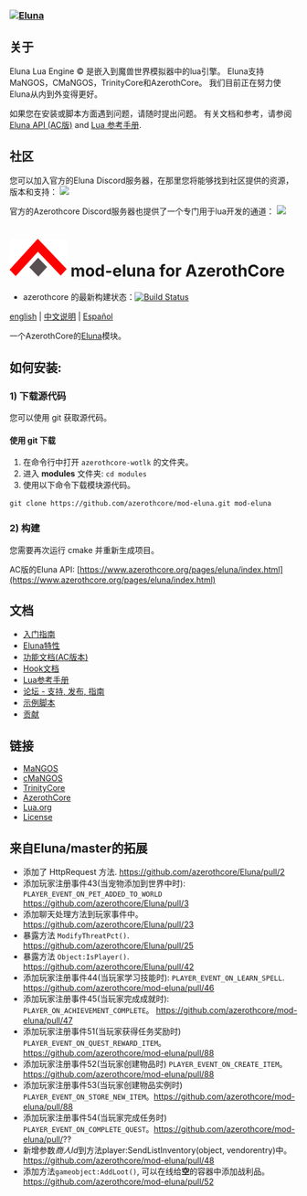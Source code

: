 ### [![Eluna](src/LuaEngine/docs/Eluna.png)](https://github.com/ElunaLuaEngine/Eluna)

## 关于

Eluna Lua Engine &copy; 是嵌入到魔兽世界模拟器中的lua引擎。 Eluna支持MaNGOS，CMaNGOS，TrinityCore和AzerothCore。
我们目前正在努力使Eluna从内到外变得更好。

如果您在安装或脚本方面遇到问题，请随时提出问题。
有关文档和参考，请参阅[Eluna API (AC版)](https://www.azerothcore.org/pages/eluna/index.html) and [Lua 参考手册](http://www.lua.org/manual/5.2/).


## 社区

您可以加入官方的Eluna Discord服务器，在那里您将能够找到社区提供的资源，版本和支持：
<a href="https://discord.gg/bjkCVWqqfX">
    <img src="https://img.shields.io/badge/discord-join-7289DA.svg?logo=discord&longCache=true&style=flat" />
</a>

官方的Azerothcore Discord服务器也提供了一个专门用于lua开发的通道：
<a href="https://discord.gg/gkt4y2x">
    <img src="https://img.shields.io/badge/discord-join-7289DA.svg?logo=discord&longCache=true&style=flat" />
</a>

# ![logo](https://raw.githubusercontent.com/azerothcore/azerothcore.github.io/master/images/logo-github.png) mod-eluna for AzerothCore
- azerothcore 的最新构建状态：[![Build Status](https://github.com/azerothcore/mod-eluna/workflows/core-build/badge.svg?branch=master&event=push)](https://github.com/azerothcore/mod-eluna)

[english](README.md) | [中文说明](README_CN.md) | [Español](README_ES.md)

一个AzerothCore的[Eluna](https://github.com/ElunaLuaEngine/Eluna)模块。


## 如何安装:

### 1) 下载源代码

您可以使用 git 获取源代码。


#### 使用 git 下载

1. 在命令行中打开 `azerothcore-wotlk` 的文件夹。
2. 进入 **modules** 文件夹: `cd modules`
3. 使用以下命令下载模块源代码。
```
git clone https://github.com/azerothcore/mod-eluna.git mod-eluna
```

### 2) 构建

您需要再次运行 cmake 并重新生成项目。

AC版的Eluna API: 
[https://www.azerothcore.org/pages/eluna/index.html](https://www.azerothcore.org/pages/eluna/index.html)


## 文档

* [入门指南](https://github.com/ElunaLuaEngine/Eluna/blob/master/docs/USAGE.md)
* [Eluna特性](https://github.com/ElunaLuaEngine/Eluna/blob/master/docs/IMPL_DETAILS.md)
* [功能文档(AC版本)](https://www.azerothcore.org/pages/eluna/index.html)
* [Hook文档](https://github.com/ElunaLuaEngine/Eluna/blob/master/Hooks.h)
* [Lua参考手册](http://www.lua.org/manual/5.2/)
* [论坛 - 支持, 发布, 指南](https://www.getmangos.eu/forums/forum/119-eluna-central/)
* [示例脚本](https://github.com/ElunaLuaEngine/Scripts)
* [贡献](https://github.com/ElunaLuaEngine/Eluna/blob/master/docs/CONTRIBUTING.md)


## 链接

* [MaNGOS](http://getmangos.eu/)
* [cMaNGOS](http://cmangos.net/)
* [TrinityCore](http://www.trinitycore.org/)
* [AzerothCore](http://www.azerothcore.org/)
* [Lua.org](http://www.lua.org/)
* [License](https://github.com/ElunaLuaEngine/Eluna/blob/master/docs/LICENSE.md)


## 来自Eluna/master的拓展

- 添加了 HttpRequest 方法. https://github.com/azerothcore/Eluna/pull/2
- 添加玩家注册事件43(当宠物添加到世界中时): `PLAYER_EVENT_ON_PET_ADDED_TO_WORLD` https://github.com/azerothcore/Eluna/pull/3
- 添加聊天处理方法到玩家事件中。 https://github.com/azerothcore/Eluna/pull/23
- 暴露方法 `ModifyThreatPct()`. https://github.com/azerothcore/Eluna/pull/25
- 暴露方法 `Object:IsPlayer()`. https://github.com/azerothcore/Eluna/pull/42
- 添加玩家注册事件44(当玩家学习技能时): `PLAYER_EVENT_ON_LEARN_SPELL`. https://github.com/azerothcore/mod-eluna/pull/46
- 添加玩家注册事件45(当玩家完成成就时): `PLAYER_ON_ACHIEVEMENT_COMPLETE`。 https://github.com/azerothcore/mod-eluna/pull/47
- 添加玩家注册事件51(当玩家获得任务奖励时) `PLAYER_EVENT_ON_QUEST_REWARD_ITEM`。https://github.com/azerothcore/mod-eluna/pull/88
- 添加玩家注册事件52(当玩家创建物品时) `PLAYER_EVENT_ON_CREATE_ITEM`。https://github.com/azerothcore/mod-eluna/pull/88
- 添加玩家注册事件53(当玩家创建物品实例时) `PLAYER_EVENT_ON_STORE_NEW_ITEM`。https://github.com/azerothcore/mod-eluna/pull/88
- 添加玩家注册事件54(当玩家完成任务时) `PLAYER_EVENT_ON_COMPLETE_QUEST`。https://github.com/azerothcore/mod-eluna/pull/??
- 新增参数*商人Id*到方法player:SendListInventory(object, vendorentry)中。 https://github.com/azerothcore/mod-eluna/pull/48
- 添加方法`gameobject:AddLoot()`, 可以在线给**空**的容器中添加战利品。 https://github.com/azerothcore/mod-eluna/pull/52
